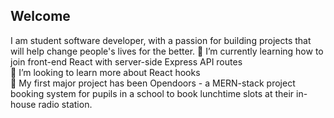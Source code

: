## Welcome

I am student software developer, with a passion for building projects that will help change people's lives for the better.
🌱 I’m currently learning how to join front-end React with server-side Express API routes  
🤔 I’m looking to learn more about React hooks  
🌱 My first major project has been Opendoors - a MERN-stack project booking system for pupils in a school to book lunchtime slots at their in-house radio station.

<!--
Psst - to start a new line - add 2 spaces before the next line!

Here are some ideas to get you started:

- 🔭 I’m currently working on ...

- 👯 I’m looking to collaborate on ...
- 
- 💬 Ask me about ...
- 📫 How to reach me: ...
- 😄 Pronouns: ...
- ⚡ Fun fact: ...
-->
